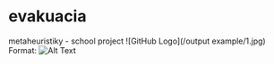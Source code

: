 # evakuacia
metaheuristiky - school project
![GitHub Logo](/output example/1.jpg)
Format: ![Alt Text](url)

